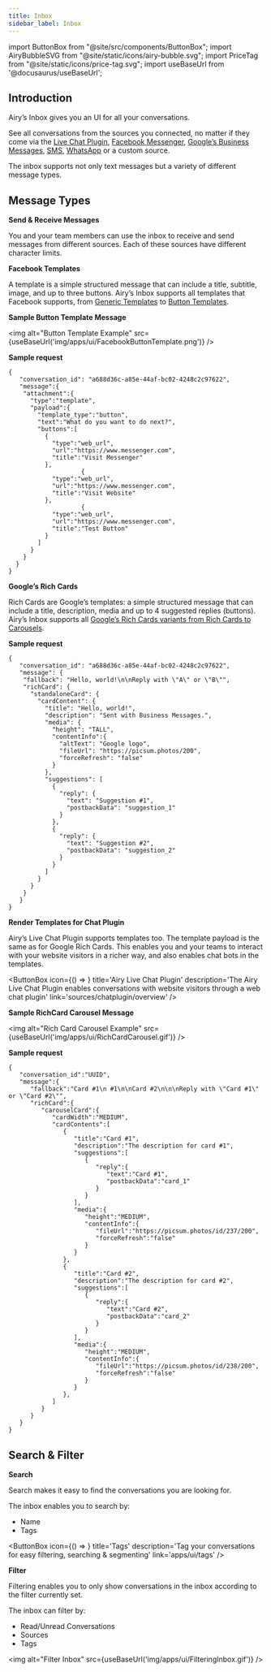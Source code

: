 ```yaml
---
title: Inbox
sidebar_label: Inbox
---
```


import ButtonBox from "@site/src/components/ButtonBox";
import AiryBubbleSVG from "@site/static/icons/airy-bubble.svg";
import PriceTag from "@site/static/icons/price-tag.svg";
import useBaseUrl from '@docusaurus/useBaseUrl';

## Introduction

Airy’s Inbox gives you an UI for all your conversations.

See all conversations from the sources you connected, no matter if they come via the [Live Chat Plugin](sources/chatplugin/overview.md), [Facebook Messenger](sources/facebook.md), [Google’s Business Messages](sources/google.md), [SMS](sources/sms-twilio.md), [WhatsApp](sources/whatsapp-twilio.md) or a custom source.

The inbox supports not only text messages but a variety of different message types.

## Message Types

**Send & Receive Messages**

You and your team members can use the inbox to receive and send messages from different sources.
Each of these sources have different character limits.

**Facebook Templates**

A template is a simple structured message that can include a title, subtitle, image, and up to three buttons.
Airy’s Inbox supports all templates that Facebook supports, from [Generic Templates](https://developers.facebook.com/docs/messenger-platform/send-messages/template/generic) to [Button Templates](https://developers.facebook.com/docs/messenger-platform/send-messages/template/button).

**Sample Button Template Message**

<img alt="Button Template Example" src={useBaseUrl('img/apps/ui/FacebookButtonTemplate.png')} />

**Sample request**

```json5
{
   "conversation_id": "a688d36c-a85e-44af-bc02-4248c2c97622",
   "message":{
    "attachment":{
      "type":"template",
      "payload":{
        "template_type":"button",
        "text":"What do you want to do next?",
        "buttons":[
          {
            "type":"web_url",
            "url":"https://www.messenger.com",
            "title":"Visit Messenger"
          },
                    {
            "type":"web_url",
            "url":"https://www.messenger.com",
            "title":"Visit Website"
          },
                    {
            "type":"web_url",
            "url":"https://www.messenger.com",
            "title":"Test Button"
          }
        ]
      }
    }
  }
}
```

**Google’s Rich Cards**

Rich Cards are Google’s templates: a simple structured message that can include a title, description, media and up to 4 suggested replies (buttons).
Airy’s Inbox supports all [Google’s Rich Cards variants from Rich Cards to Carousels](https://developers.google.com/business-communications/business-messages/guides/build/send).

**Sample request**

```json5
{
   "conversation_id": "a688d36c-a85e-44af-bc02-4248c2c97622",
   "message": {
    "fallback": "Hello, world!\n\nReply with \"A\" or \"B\"",
    "richCard": {
      "standaloneCard": {
        "cardContent": {
          "title": "Hello, world!",
          "description": "Sent with Business Messages.",
          "media": {
            "height": "TALL",
            "contentInfo":{
              "altText": "Google logo",
              "fileUrl": "https://picsum.photos/200",
              "forceRefresh": "false"
            }
          },
          "suggestions": [
            {
              "reply": {
                "text": "Suggestion #1",
                "postbackData": "suggestion_1"
              }
            },
            {
              "reply": {
                "text": "Suggestion #2",
                "postbackData": "suggestion_2"
              }
            }
          ]
        }
      }
    }      
   }
}
```

**Render Templates for Chat Plugin**

Airy’s Live Chat Plugin supports templates too. The template payload is the same as for Google Rich Cards.
This enables you and your teams to interact with your website visitors in a richer way, and also enables chat bots in the templates.

<ButtonBox
icon={() => <AiryBubbleSVG />}
title='Airy Live Chat Plugin'
description='The Airy Live Chat Plugin enables conversations with website visitors through a web chat plugin'
link='sources/chatplugin/overview'
/>
<br/>

**Sample RichCard Carousel Message**

<img alt="Rich Card Carousel Example" src={useBaseUrl('img/apps/ui/RichCardCarousel.gif')} />



**Sample request**

```json5
{
   "conversation_id":"UUID",
   "message":{
      "fallback":"Card #1\n #1\n\nCard #2\n\n\nReply with \"Card #1\" or \"Card #2\"",
      "richCard":{
         "carouselCard":{
            "cardWidth":"MEDIUM",
            "cardContents":[
               {
                  "title":"Card #1",
                  "description":"The description for card #1",
                  "suggestions":[
                     {
                        "reply":{
                           "text":"Card #1",
                           "postbackData":"card_1"
                        }
                     }
                  ],
                  "media":{
                     "height":"MEDIUM",
                     "contentInfo":{
                        "fileUrl":"https://picsum.photos/id/237/200",
                        "forceRefresh":"false"
                     }
                  }
               },
               {
                  "title":"Card #2",
                  "description":"The description for card #2",
                  "suggestions":[
                     {
                        "reply":{
                           "text":"Card #2",
                           "postbackData":"card_2"
                        }
                     }
                  ],
                  "media":{
                     "height":"MEDIUM",
                     "contentInfo":{
                        "fileUrl":"https://picsum.photos/id/238/200",
                        "forceRefresh":"false"
                     }
                  }
               },
            ]
         }
      }
   }
}
```

## Search & Filter

**Search**

Search makes it easy to find the conversations you are looking for.

The inbox enables you to search by:

- Name
- Tags

<ButtonBox
icon={() => <PriceTag />}
title='Tags'
description='Tag your conversations for easy filtering, searching & segmenting'
link='apps/ui/tags'
/>
<br/>

**Filter**

Filtering enables you to only show conversations in the inbox according to the filter currently set.

The inbox can filter by:

- Read/Unread Conversations
- Sources
- Tags

<img alt="Filter Inbox" src={useBaseUrl('img/apps/ui/FilteringInbox.gif')} />